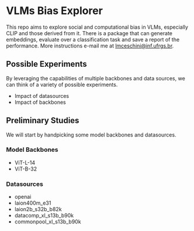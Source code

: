 # VLMs Bias Explorer

This repo aims to explore social and computational bias in VLMs, especially CLIP and those derived from it. There is a package that can generate embeddings, evaluate over a classification task and save a report of the performance. More instructions e-mail me at [lmceschini@inf.ufrgs.br](lmceschini@inf.ufrgs.br).

## Possible Experiments

By leveraging the capabilities of multiple backbones and data sources, we can think of a variety of possible experiments.

- Impact of datasources
- Impact of backbones

## Preliminary Studies

We will start by handpicking some model backbones and datasources.

### Model Backbones

- ViT-L-14
- ViT-B-32

### Datasources

- openai
- laion400m_e31
- laion2b_s32b_b82k
- datacomp_xl_s13b_b90k
- commonpool_xl_s13b_b90k
